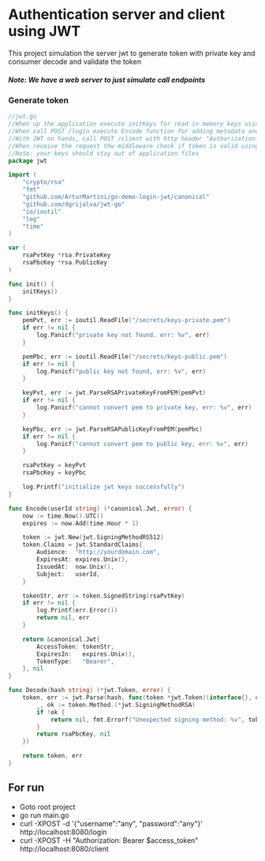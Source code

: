 # Authentication server and client using JWT

This project simulation the server jwt to generate token with private key and consumer decode and validate the token

##### Note: We have a web server to just simulate call endpoints

### Generate token
```go
//jwt.go
//When up the application execute initKeys for read in memory keys using to encode and decode JWT
//When call POST /login execute Encode function for adding metadata and generate JWT 
//With JWT on hands, call POST /client with http header "Authorization: Bearer $Access_Token
//When receive the request thw middleware check if token is valid using decode function
//Note: your keys should stay out of application files
package jwt

import (
	"crypto/rsa"
	"fmt"
	"github.com/ArturMartini/go-demo-login-jwt/canonical"
	"github.com/dgrijalva/jwt-go"
	"io/ioutil"
	"log"
	"time"
)

var (
	rsaPvtKey *rsa.PrivateKey
	rsaPbcKey *rsa.PublicKey
)

func init() {
	initKeys()
}

func initKeys() {
	pemPvt, err := ioutil.ReadFile("/secrets/keys-private.pem")
	if err != nil {
		log.Panicf("private key not found. err: %v", err)
	}

	pemPbc, err := ioutil.ReadFile("/secrets/keys-public.pem")
	if err != nil {
		log.Panicf("public key not found, err: %v", err)
	}

	keyPvt, err := jwt.ParseRSAPrivateKeyFromPEM(pemPvt)
	if err != nil {
		log.Panicf("cannot convert pem to private key, err: %v", err)
	}

	keyPbc, err := jwt.ParseRSAPublicKeyFromPEM(pemPbc)
	if err != nil {
		log.Panicf("cannot convert pem to public key, err: %v", err)
	}

	rsaPvtKey = keyPvt
	rsaPbcKey = keyPbc

	log.Printf("initialize jwt keys successfully")
}

func Encode(userId string) (*canonical.Jwt, error) {
	now := time.Now().UTC()
	expires := now.Add(time.Hour * 1)

	token := jwt.New(jwt.SigningMethodRS512)
	token.Claims = jwt.StandardClaims{
		Audience:  "http://yourdomain.com",
		ExpiresAt: expires.Unix(),
		IssuedAt:  now.Unix(),
		Subject:   userId,
	}

	tokenStr, err := token.SignedString(rsaPvtKey)
	if err != nil {
		log.Printf(err.Error())
		return nil, err
	}

	return &canonical.Jwt{
		AccessToken: tokenStr,
		ExpiresIn:   expires.Unix(),
		TokenType:   "Bearer",
	}, nil
}

func Decode(hash string) (*jwt.Token, error) {
	token, err := jwt.Parse(hash, func(token *jwt.Token)(interface{}, error) {
		_, ok := token.Method.(*jwt.SigningMethodRSA)
		if !ok {
			return nil, fmt.Errorf("Unexpected signing method: %v", token.Header["alg"])
		}
		return rsaPbcKey, nil
	})

	return token, err
}
```

## For run 
*   Goto root project
*   go run main.go
*   curl -XPOST -d '{"username":"any", "password":"any"}' http://localhost:8080/login
*   curl -XPOST -H "Authorization: Bearer $access_token" http://localhost:8080/client

